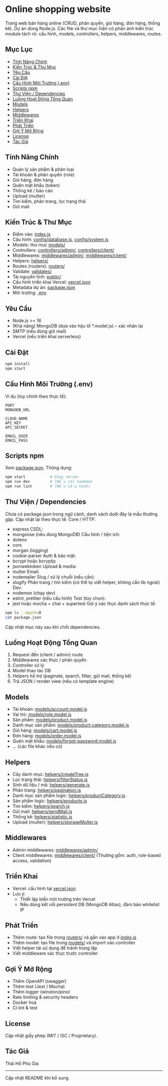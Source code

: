 # Online shopping website

Trang web bán hàng online (CRUD, phân quyền, giỏ hàng, đơn hàng, thống kê). Dự án dùng Node.js. Các file và thư mục hiện có phản ánh kiến trúc module tách rõ: cấu hình, models, controllers, helpers, middlewares, routes.


## Mục Lục
- [Tính Năng Chính](#tính-năng-chính)
- [Kiến Trúc & Thư Mục](#kiến-trúc--thư-mục)
- [Yêu Cầu](#yêu-cầu)
- [Cài Đặt](#cài-đặt)
- [Cấu Hình Môi Trường (.env)](#cấu-hình-môi-trường-env)
- [Scripts npm](#scripts-npm)
- [Thư Viện / Dependencies](#thư-viện--dependencies)
- [Luồng Hoạt Động Tổng Quan](#luồng-hoạt-động-tổng-quan)
- [Models](#models)
- [Helpers](#helpers)
- [Middlewares](#middlewares)
- [Triển Khai](#triển-khai)
- [Phát Triển](#phát-triển)
- [Gợi Ý Mở Rộng](#gợi-ý-mở-rộng)
- [License](#license)
- [Tác Giả](#tác-giả)

## Tính Năng Chính
- Quản lý sản phẩm & phân loại
- Tài khoản & phân quyền (role)
- Giỏ hàng, đơn hàng
- Quên mật khẩu (token)
- Thống kê / báo cáo
- Upload (multer)
- Tìm kiếm, phân trang, lọc trạng thái
- Gửi mail

## Kiến Trúc & Thư Mục
- Điểm vào: [index.js](index.js)
- Cấu hình: [config/database.js](config/database.js), [config/system.js](config/system.js)
- Models: thư mục [models/](models/)
- Controllers: [controllers/admin/](controllers/admin/), [controllers/client/](controllers/client/)
- Middlewares: [middlewares/admin/](middlewares/admin/), [middlewares/client/](middlewares/client/)
- Helpers: [helpers/](helpers/)
- Routes (routers): [routers/](routers/)
- Validate: [validates/](validates/)
- Tài nguyên tĩnh: [public/](public/)
- Cấu hình triển khai Vercel: [vercel.json](vercel.json)
- Metadata dự án: [package.json](package.json)
- Môi trường: [.env](.env)

## Yêu Cầu
- Node.js >= 16
- (Khả năng) MongoDB (dựa vào hậu tố *.model.js) – xác nhận lại
- SMTP (nếu dùng gửi mail)
- Vercel (nếu triển khai serverless)

## Cài Đặt
```bash
npm install
npm start
```

## Cấu Hình Môi Trường (.env)
Ví dụ (tùy chỉnh theo thực tế):
```
PORT  
MONGODB_URL 

CLOUD_NAME
API_KEY 
API_SECRET 

EMAIL_USER
EMAIL_PASS 
```

## Scripts npm
Xem [package.json](package.json). Thông dụng:
```bash
npm start           # Chạy server
npm run dev         # (Nếu có) nodemon
npm run lint        # (Nếu cấu hình)
```

## Thư Viện / Dependencies
Chưa có package.json trong ngữ cảnh, danh sách dưới đây là mẫu thường gặp. Cập nhật lại theo thực tế.
Core / HTTP:
- express
CSDL:
- mongoose (nếu dùng MongoDB)
Cấu hình / tiện ích:
- dotenv
- cors
- morgan (logging)
- cookie-parser
Auth & bảo mật:
- bcrypt hoặc bcryptjs
- jsonwebtoken
Upload & media:
- multer
Email:
- nodemailer
Slug / xử lý chuỗi (nếu cần):
- slugify
Phân trang / tìm kiếm (có thể tự viết helper, không cần lib ngoài)
Dev:
- nodemon (chạy dev)
- eslint, prettier (nếu cấu hình)
Test (tùy chọn):
- jest hoặc mocha + chai + supertest
Gợi ý xác thực danh sách thực tế:
```bash
npm ls --depth=0
cat package.json
```
Cập nhật mục này sau khi chốt dependencies.

## Luồng Hoạt Động Tổng Quan
1. Request đến (client / admin) route
2. Middlewares xác thực / phân quyền
3. Controller xử lý
4. Model thao tác DB
5. Helpers hỗ trợ (paginate, search, filter, gửi mail, thống kê)
6. Trả JSON / render view (nếu có template engine)

## Models
- Tài khoản: [models/account.model.js](models/account.model.js)
- Vai trò: [models/role.model.js](models/role.model.js)
- Sản phẩm: [models/product.model.js](models/product.model.js)
- Danh mục sản phẩm: [models/product-category.model.js](models/product-category.model.js)
- Giỏ hàng: [models/cart.model.js](models/cart.model.js)
- Đơn hàng: [models/order.model.js](models/order.model.js)
- Quên mật khẩu: [models/forgot-password.model.js](models/forgot-password.model.js)
- ... (các file khác nếu có)

## Helpers
- Cây danh mục: [helpers/createTree.js](helpers/createTree.js)
- Lọc trạng thái: [helpers/filterStatus.js](helpers/filterStatus.js)
- Sinh dữ liệu / mã: [helpers/generate.js](helpers/generate.js)
- Phân trang: [helpers/pagination.js](helpers/pagination.js)
- Danh mục sản phẩm logic: [helpers/productCategory.js](helpers/productCategory.js)
- Sản phẩm logic: [helpers/products.js](helpers/products.js)
- Tìm kiếm: [helpers/search.js](helpers/search.js)
- Gửi mail: [helpers/sendMail.js](helpers/sendMail.js)
- Thống kê: [helpers/statistic.js](helpers/statistic.js)
- Upload (multer): [helpers/storageMulter.js](helpers/storageMulter.js)

## Middlewares
- Admin middlewares: [middlewares/admin/](middlewares/admin/)
- Client middlewares: [middlewares/client/](middlewares/client/)
(Thường gồm: auth, role-based access, validation)

## Triển Khai
- Vercel: cấu hình tại [vercel.json](vercel.json)
- Lưu ý:
    - Thiết lập biến môi trường trên Vercel
    - Nếu dùng kết nối persistent DB (MongoDB Atlas), đảm bảo whitelist IP

## Phát Triển
- Thêm route: tạo file trong [routers/](routers/) và gắn vào app ở [index.js](index.js)
- Thêm model: tạo file trong [models/](models/) và import vào controller
- Viết helper tái sử dụng để tránh trùng lặp
- Viết middleware xác thực trước controller

## Gợi Ý Mở Rộng
- Thêm OpenAPI (swagger)
- Thêm test (Jest / Mocha)
- Thêm logger (winston/pino)
- Rate limiting & security headers
- Docker hoá
- CI lint & test

## License
Cập nhật giấy phép (MIT / ISC / Proprietary).

## Tác Giả
Thái Hồ Phú Gia

---
Cập nhật README khi bổ sung